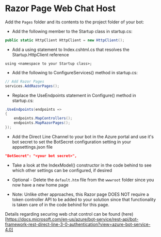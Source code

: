 # Razor Page Web Chat Host
Add the `Pages` folder and its contents to the project folder of your bot:

* Add the following member to the Startup class in startup.cs:
```c#
public static HttpClient HttpClient = new HttpClient();
```

* Add a using statement to Index.cshtml.cs that resolves the Startup.HttpClient reference
```
using <namespace to your Startup class>;
```

* Add the following to ConfigureServices() method in startup.cs:
```c#
// Add Razor Pages
services.AddRazorPages();
```

* Replace the UseEndpoints statement in Configure() method in startup.cs:
```c#
.UseEndpoints(endpoints =>
{
    endpoints.MapControllers();
    endpoints.MapRazorPages();
});
```
* Add the Direct Line Channel to your bot in the Azure portal and use it's bot secret to set 
the BotSecret configuration setting in your appsettings.json file
```json
"BotSecret": "<your bot secret>",
```

* Take a look at the IndexModel() constructor in the code behind to see which other settings
can be configured, if desired

* Optional - Delete the `default.htm` file from the `wwwroot` folder since you now have a new home page

* Note: Unlike other approaches, this Razor page DOES NOT require a token controller API to be
added to your solution since that functionality is taken care of in the code behind for this page.

Details regarding securing web chat control can be found (here)[https://docs.microsoft.com/en-us/azure/bot-service/rest-api/bot-framework-rest-direct-line-3-0-authentication?view=azure-bot-service-4.0]

